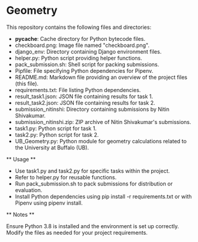 # Geometry
This repository contains the following files and directories:

* __pycache__: Cache directory for Python bytecode files.
* checkboard.png: Image file named "checkboard.png".
* django_env: Directory containing Django environment files.
* helper.py: Python script providing helper functions.
* pack_submission.sh: Shell script for packing submissions.
* Pipfile: File specifying Python dependencies for Pipenv.
* README.md: Markdown file providing an overview of the project files (this file).
* requirements.txt: File listing Python dependencies.
* result_task1.json: JSON file containing results for task 1.
* result_task2.json: JSON file containing results for task 2.
* submission_nitinshi: Directory containing submissions by Nitin Shivakumar.
* submission_nitinshi.zip: ZIP archive of Nitin Shivakumar's submissions.
* task1.py: Python script for task 1.
* task2.py: Python script for task 2.
* UB_Geometry.py: Python module for geometry calculations related to the University at Buffalo (UB).

** Usage **

* Use task1.py and task2.py for specific tasks within the project.
* Refer to helper.py for reusable functions.
* Run pack_submission.sh to pack submissions for distribution or evaluation.
* Install Python dependencies using pip install -r requirements.txt or with Pipenv using pipenv install.

** Notes **

Ensure Python 3.8 is installed and the environment is set up correctly.
Modify the files as needed for your project requirements.
